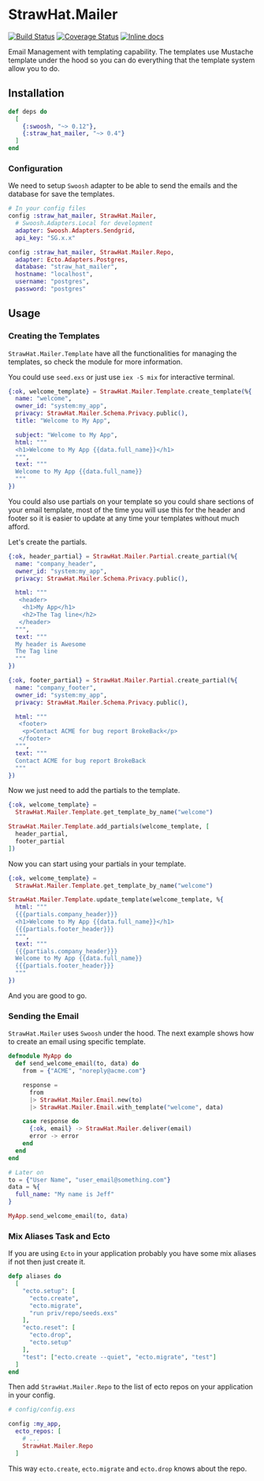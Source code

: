 # StrawHat.Mailer

[![Build Status](https://travis-ci.org/straw-hat-team/straw_hat_mailer.svg?branch=master)](https://travis-ci.org/straw-hat-team/straw_hat_mailer)
[![Coverage Status](https://coveralls.io/repos/github/straw-hat-team/straw_hat_mailer/badge.svg?branch=master)](https://coveralls.io/github/straw-hat-team/straw_hat_mailer?branch=master)
[![Inline docs](http://inch-ci.org/github/straw-hat-team/straw_hat_mailer.svg)](http://inch-ci.org/github/straw-hat-team/straw_hat_mailer)

Email Management with templating capability. The templates use Mustache template
under the hood so you can do everything that the template system allow you to do.

## Installation

```elixir
def deps do
  [
    {:swoosh, "~> 0.12"},
    {:straw_hat_mailer, "~> 0.4"}
  ]
end
```

### Configuration

We need to setup `Swoosh` adapter to be able to send the emails and the database
for save the templates.

```elixir
# In your config files
config :straw_hat_mailer, StrawHat.Mailer,
  # Swoosh.Adapters.Local for development
  adapter: Swoosh.Adapters.Sendgrid,
  api_key: "SG.x.x"

config :straw_hat_mailer, StrawHat.Mailer.Repo,
  adapter: Ecto.Adapters.Postgres,
  database: "straw_hat_mailer",
  hostname: "localhost",
  username: "postgres",
  password: "postgres"
```

## Usage

### Creating the Templates

`StrawHat.Mailer.Template` have all the functionalities for managing the
templates, so check the module for more information.

You could use `seed.exs` or just use `iex -S mix` for interactive terminal.

```elixir
{:ok, welcome_template} = StrawHat.Mailer.Template.create_template(%{
  name: "welcome",
  owner_id: "system:my_app",
  privacy: StrawHat.Mailer.Schema.Privacy.public(),
  title: "Welcome to My App",

  subject: "Welcome to My App",
  html: """
  <h1>Welcome to My App {{data.full_name}}</h1>
  """,
  text: """
  Welcome to My App {{data.full_name}}
  """
})
```

You could also use partials on your template so you could share sections of
your email template, most of the time you will use this for the header and footer
so it is easier to update at any time your templates without much afford.

Let's create the partials.

```elixir
{:ok, header_partial} = StrawHat.Mailer.Partial.create_partial(%{
  name: "company_header",
  owner_id: "system:my_app",
  privacy: StrawHat.Mailer.Schema.Privacy.public(),

  html: """
   <header>
    <h1>My App</h1>
    <h2>The Tag line</h2>
   </header>
  """,
  text: """
  My header is Awesome
  The Tag line
  """
})

{:ok, footer_partial} = StrawHat.Mailer.Partial.create_partial(%{
  name: "company_footer",
  owner_id: "system:my_app",
  privacy: StrawHat.Mailer.Schema.Privacy.public(),

  html: """
   <footer>
    <p>Contact ACME for bug report BrokeBack</p>
   </footer>
  """,
  text: """
  Contact ACME for bug report BrokeBack
  """
})
```

Now we just need to add the partials to the template.

```elixir
{:ok, welcome_template} =
  StrawHat.Mailer.Template.get_template_by_name("welcome")

StrawHat.Mailer.Template.add_partials(welcome_template, [
  header_partial,
  footer_partial
])
```

Now you can start using your partials in your template.

```elixir
{:ok, welcome_template} =
  StrawHat.Mailer.Template.get_template_by_name("welcome")

StrawHat.Mailer.Template.update_template(welcome_template, %{
  html: """
  {{{partials.company_header}}}
  <h1>Welcome to My App {{data.full_name}}</h1>
  {{{partials.footer_header}}}
  """,
  text: """
  {{{partials.company_header}}}
  Welcome to My App {{data.full_name}}
  {{{partials.footer_header}}}
  """
})
```

And you are good to go.

### Sending the Email

`StrawHat.Mailer` uses `Swoosh` under the hood. The next example shows how to create
an email using specific template.

```elixir
defmodule MyApp do
  def send_welcome_email(to, data) do
    from = {"ACME", "noreply@acme.com"}

    response =
      from
      |> StrawHat.Mailer.Email.new(to)
      |> StrawHat.Mailer.Email.with_template("welcome", data)

    case response do
      {:ok, email} -> StrawHat.Mailer.deliver(email)
      error -> error
    end
  end
end

# Later on
to = {"User Name", "user_email@something.com"}
data = %{
  full_name: "My name is Jeff"
}

MyApp.send_welcome_email(to, data)
```

### Mix Aliases Task and Ecto

If you are using `Ecto` in your application probably you have some mix aliases
if not then just create it.

```elixir
defp aliases do
  [
    "ecto.setup": [
      "ecto.create",
      "ecto.migrate",
      "run priv/repo/seeds.exs"
    ],
    "ecto.reset": [
      "ecto.drop",
      "ecto.setup"
    ],
    "test": ["ecto.create --quiet", "ecto.migrate", "test"]
  ]
end
```

Then add `StrawHat.Mailer.Repo` to the list of ecto repos on your application
in your config.

```elixir
# config/config.exs

config :my_app,
  ecto_repos: [
    # ...
    StrawHat.Mailer.Repo
  ]
```

This way `ecto.create`, `ecto.migrate` and `ecto.drop` knows about the repo.
